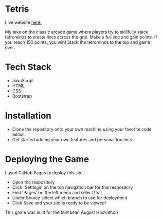 # Tetris

Live website [here.](https://aausen.github.io/tetris/)

My take on the classic arcade game where players try to skillfully stack tetrominos to create lines across
the grid. Make a full line and gain points. If you reach 150 points, you win! Stack the tetrominos to the top 
and game over. 

# Tech Stack
- JavaScript
- HTML
- CSS
- Bootstrap

# Installation

- Clone the repository onto your own machine using your favorite code editor.
- Get started adding your own features and personal touches

# Deploying the Game
 
 I used GitHub Pages to deploy this site. 
 - Open the respository 
 - Click 'Settings' on the top navigation bar for this respository
 - Find 'Pages' on the left menu and select that
 - Under Source select which branch to use for deployment
 - Click Save and your site is ready to be viewed!


 This game was built for the Mintbean August Hackathon